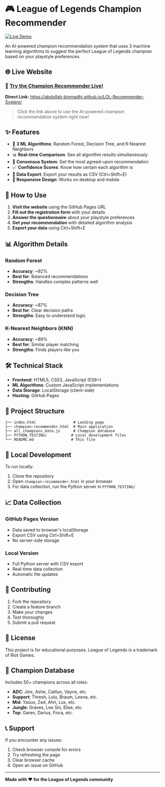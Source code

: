 # 🎮 League of Legends Champion Recommender

[![Live Demo](https://img.shields.io/badge/🚀_Live_Demo-Try_Now!-brightgreen?style=for-the-badge)](https://abdullah-binmadhi.github.io/LOL-Recommender-System/)

An AI-powered champion recommendation system that uses 3 machine learning algorithms to suggest the perfect League of Legends champion based on your playstyle preferences.

## 🌐 Live Website

### 🚀 **[Try the Champion Recommender Live!](https://abdullah-binmadhi.github.io/LOL-Recommender-System/)**

**Direct Link:** https://abdullah-binmadhi.github.io/LOL-Recommender-System/

> Click the link above to use the AI-powered champion recommendation system right now!

## ✨ Features

- 🤖 **3 ML Algorithms**: Random Forest, Decision Tree, and K-Nearest Neighbors
- 📊 **Real-time Comparison**: See all algorithm results simultaneously
- 🎯 **Consensus System**: Get the most agreed-upon recommendation
- 📈 **Confidence Scores**: Know how certain each algorithm is
- 💾 **Data Export**: Export your results as CSV (Ctrl+Shift+E)
- 📱 **Responsive Design**: Works on desktop and mobile

## 🚀 How to Use

1. **Visit the website** using the GitHub Pages URL
2. **Fill out the registration form** with your details
3. **Answer the questionnaire** about your playstyle preferences
4. **Get your recommendation** with detailed algorithm analysis
5. **Export your data** using Ctrl+Shift+E

## 📊 Algorithm Details

### Random Forest
- **Accuracy**: ~92%
- **Best for**: Balanced recommendations
- **Strengths**: Handles complex patterns well

### Decision Tree
- **Accuracy**: ~87%
- **Best for**: Clear decision paths
- **Strengths**: Easy to understand logic

### K-Nearest Neighbors (KNN)
- **Accuracy**: ~89%
- **Best for**: Similar player matching
- **Strengths**: Finds players like you

## 🛠️ Technical Stack

- **Frontend**: HTML5, CSS3, JavaScript (ES6+)
- **ML Algorithms**: Custom JavaScript implementations
- **Data Storage**: LocalStorage (client-side)
- **Hosting**: GitHub Pages

## 📁 Project Structure

```
├── index.html                 # Landing page
├── champion-recommender.html  # Main application
├── all_champions_data.js      # Champion database
├── PYTHON_TESTING/           # Local development files
└── README.md                 # This file
```

## 🔧 Local Development

To run locally:

1. Clone the repository
2. Open `champion-recommender.html` in your browser
3. For data collection, run the Python server in `PYTHON_TESTING/`

## 📈 Data Collection

### GitHub Pages Version
- Data saved to browser's localStorage
- Export CSV using Ctrl+Shift+E
- No server-side storage

### Local Version
- Full Python server with CSV export
- Real-time data collection
- Automatic file updates

## 🤝 Contributing

1. Fork the repository
2. Create a feature branch
3. Make your changes
4. Test thoroughly
5. Submit a pull request

## 📄 License

This project is for educational purposes. League of Legends is a trademark of Riot Games.

## 🎯 Champion Database

Includes 50+ champions across all roles:
- **ADC**: Jinx, Ashe, Caitlyn, Vayne, etc.
- **Support**: Thresh, Lulu, Braum, Leona, etc.
- **Mid**: Yasuo, Zed, Ahri, Lux, etc.
- **Jungle**: Graves, Lee Sin, Elise, etc.
- **Top**: Garen, Darius, Fiora, etc.

## 📞 Support

If you encounter any issues:
1. Check browser console for errors
2. Try refreshing the page
3. Clear browser cache
4. Open an issue on GitHub

---

**Made with ❤️ for the League of Legends community**